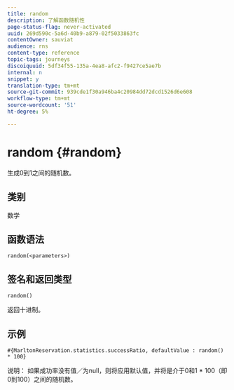 ```yaml
---
title: random
description: 了解函数随机性
page-status-flag: never-activated
uuid: 269d590c-5a6d-40b9-a879-02f5033863fc
contentOwner: sauviat
audience: rns
content-type: reference
topic-tags: journeys
discoiquuid: 5df34f55-135a-4ea8-afc2-f9427ce5ae7b
internal: n
snippet: y
translation-type: tm+mt
source-git-commit: 939cde1f30a946ba4c20984dd72dcd1526d6e608
workflow-type: tm+mt
source-wordcount: '51'
ht-degree: 5%

---
```



# random {#random}

生成0到1之间的随机数。

## 类别

数学

## 函数语法

`random(<parameters>)`

## 签名和返回类型

`random()`

返回十进制。

## 示例

`#{MarltonReservation.statistics.successRatio, defaultValue : random() * 100}`

说明： 如果成功率没有值／为null，则将应用默认值，并将是介于0和1 * 100（即0到100）之间的随机数。
